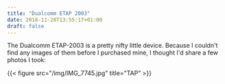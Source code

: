 ```yaml
---
title: "Dualcomm ETAP 2003"
date: 2018-11-28T13:55:17+01:00
draft: false
---
```


The Dualcomm ETAP-2003 is a pretty nifty little device. Because I couldn't find any images of them before I purchased mine, I thought I'd share a few photos I took:

{{< figure src="/img/IMG_7745.jpg" title="TAP" >}}
